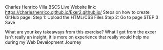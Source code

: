 Charles Henrico Villa
BSCS
Live Website link: https://charleshenrico.github.io/Exer2.github.io/
Steps on how to create GitHub page:
Step 1: Upload the HTML/CSS Files
Step 2: Go to page
STEP 3 Save

What are your key takeaways from this exercise?
What I got from the excer isn't really an insight, it is more on experience that really would help me during my Web Development Journey